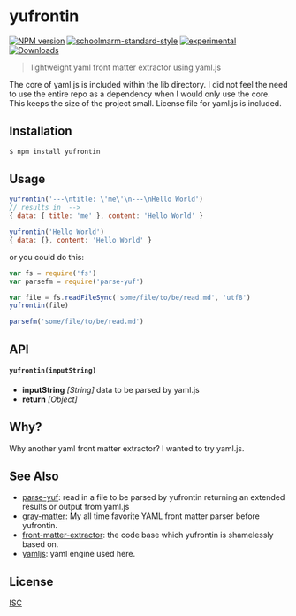 # yufrontin
[![NPM version][npm-image]][npm-url]
[![schoolmarm-standard-style][marm-image]][marm-url]
[![experimental][stability-image]][stability-url]
[![Downloads][downloads-image]][downloads-url]

> lightweight yaml front matter extractor using yaml.js

The core of yaml.js is included within the lib directory. I did not feel the need to use the entire repo as a dependency
when I would only use the core. This keeps the size of the project small. License file for yaml.js is included.

## Installation
```bash
$ npm install yufrontin
```

## Usage
```js
yufrontin('---\ntitle: \'me\'\n---\nHello World')
// results in  -->
{ data: { title: 'me' }, content: 'Hello World' }

yufrontin('Hello World')
{ data: {}, content: 'Hello World' }
```
or you could do this:

```js
var fs = require('fs')
var parsefm = require('parse-yuf')

var file = fs.readFileSync('some/file/to/be/read.md', 'utf8')
yufrontin(file)

parsefm('some/file/to/be/read.md')


```

## API

#### `yufrontin(inputString)`

- **inputString** *[String]* data to be parsed by yaml.js  
- **return** *[Object]*

## Why?

Why another yaml front matter extractor? I wanted to try yaml.js.


## See Also
- [parse-yuf](https://github.com/akileez/parse-yuf): read in a file to be parsed by yufrontin returning an extended results or output from yaml.js
- [gray-matter](https://github.com/jonschlinkert/gray-matter): My all time favorite YAML front matter parser before yufrontin. 
- [front-matter-extractor](https://github.com/75lb/front-matter-extractor): the code base which yufrontin is shamelessly based on.
- [yamljs](https://github.com/jeremyfa/yaml.js): yaml engine used here.


## License
[ISC](https://github.com/akileez/yufrontin/blob/master/LICENSE)

[npm-image]: https://img.shields.io/npm/v/yufrontin.svg?style=flat-square
[npm-url]: https://npmjs.org/package/yufrontin
[marm-image]: https://img.shields.io/badge/code%20style-marm-brightgreen.svg?style=flat-square
[marm-url]: https://github.com/akileez/eslint-config-marm
[stability-image]: https://img.shields.io/badge/stability-experimental-orange.svg?style=flat-square
[stability-url]: https://github.com/akileez/yufrontin
[downloads-image]: http://img.shields.io/npm/dm/yufrontin.svg?style=flat-square
[downloads-url]: https://npmjs.org/package/yufrontin
